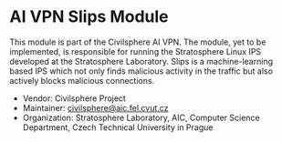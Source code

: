 # AI VPN Slips Module

This module is part of the Civilsphere AI VPN. The module, yet to be
implemented, is responsible for running the Stratosphere Linux IPS developed at
the Stratosphere Laboratory. Slips is a machine-learning based IPS which not
only finds malicious activity in the traffic but also actively blocks malicious
connections.

- Vendor: Civilsphere Project
- Maintainer: civilsphere@aic.fel.cvut.cz
- Organization: Stratosphere Laboratory, AIC, Computer Science Department, Czech Technical University in Prague
